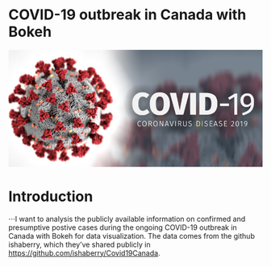 # COVID-19 outbreak in Canada with Bokeh

![images](covid_19.png)

# Introduction
⋅⋅⋅I want to analysis the publicly available information on confirmed and presumptive postive cases during the ongoing COVID-19 outbreak in Canada with Bokeh for data visualization. The data comes from the github ishaberry, which they’ve shared publicly in https://github.com/ishaberry/Covid19Canada.
